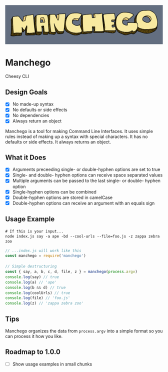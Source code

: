 <img alt="" src="manchego-logo.png">

# Manchego
Cheesy CLI

## Design Goals
- [x] No made-up syntax
- [x] No defaults or side effects
- [x] No dependencies
- [x] Always return an object

Manchego is a tool for making Command Line Interfaces. It uses simple rules instead of making up a syntax with special characters. It has no defaults or side effects. It always returns an object.

## What it Does
- [x] Arguments preceeding single- or double-hyphen options are set to true
- [x] Single- and double- hyphen options can receive space separated values
- [x] Multiple arguments can be passed to the last single- or double- hyphen option
- [x] Single-hyphen options can be combined
- [x] Double-hyphen options are stored in camelCase
- [x] Double-hyphen options can receive an argument with an equals sign

## Usage Example
```console
# If this is your input...
node index.js say -a ape -bd --cool-urls --file=foo.js -z zappa zebra zoo
```

```js
// ...index.js will work like this
const manchego = require('manchego')

// Simple destructuring
const { say, a, b, c, d, file, z } = manchego(process.argv)
console.log(say) // true
console.log(a) // 'ape'
console.log(b && d) // true
console.log(coolUrls) // true
console.log(file) // 'foo.js'
console.log(z) // 'zappa zebra zoo'
```

## Tips
Manchego organizes the data from `process.argv` into a simple format so you can process it how you like.

## Roadmap to 1.0.0
- [ ] Show usage examples in small chunks
